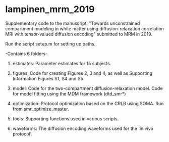 # lampinen_mrm_2019

Supplementary code to the manuscript: "Towards unconstrained compartment modeling in white matter using diffusion-relaxation correlation MRI with tensor-valued diffusion encoding" submitted to MRM in 2019.

Run the script setup.m for setting up paths.

-Contains 6 folders-
1) estimates: 		Parameter estimates for 15 subjects. 

2) figures: 		Code for creating Figures 2, 3 and 4, as well as Supporting
			Information Figures S1, S4 and S5

3) model: 		Code for the two-compartment diffusion-relaxation model.
			Code for model fitting using the MDM framework (dtd_smr*)

4) optimization: 	Protocol optimization based on the CRLB using SOMA.
		        Run from smr_optimize_master.

5) tools: 		Supporting functions used in various scripts.

6) waveforms: 		The diffusion encoding waveforms used for the 'in vivo protocol'.
